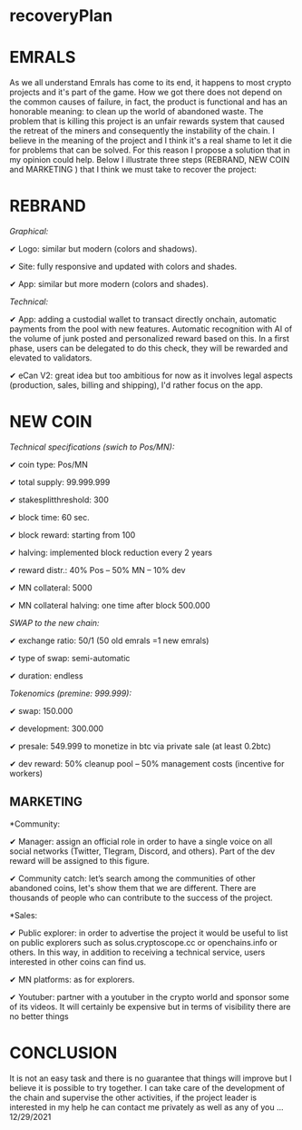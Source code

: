 # recoveryPlan

# EMRALS

As we all understand Emrals has come to its end, it happens to most crypto projects and it's part of
the game. How we got there does not depend on the common causes of failure, in fact, the product
is functional and has an honorable meaning: to clean up the world of abandoned waste.
The problem that is killing this project is an unfair rewards system that caused the retreat of the
miners and consequently the instability of the chain. I believe in the meaning of the project and I
think it's a real shame to let it die for problems that can be solved. For this reason I propose a
solution that in my opinion could help.
Below I illustrate three steps (REBRAND, NEW COIN and MARKETING ) that I think we must
take to recover the project:

# REBRAND

*Graphical:*

  ✔ Logo: similar but modern (colors and shadows).

  ✔ Site: fully responsive and updated with colors and shades.

  ✔ App: similar but more modern (colors and shades).


*Technical:*

  ✔ App: adding a custodial wallet to transact directly onchain, automatic payments from the
  pool with new features.
  Automatic recognition with AI of the volume of junk posted and personalized reward based
  on this. In a first phase, users can be delegated to do this check, they will be rewarded and
  elevated to validators.

  ✔ eCan V2: great idea but too ambitious for now as it involves legal aspects (production,
  sales, billing and shipping), I'd rather focus on the app.


# NEW COIN

*Technical specifications (swich to Pos/MN):*

  ✔ coin type: Pos/MN

  ✔ total supply: 99.999.999

  ✔ stakesplitthreshold: 300

  ✔ block time: 60 sec.

  ✔ block reward: starting from 100

  ✔ halving: implemented block reduction every 2 years

  ✔ reward distr.: 40% Pos – 50% MN – 10% dev

  ✔ MN collateral: 5000

  ✔ MN collateral halving: one time after block 500.000
  


*SWAP to the new chain:*



  ✔ exchange ratio: 50/1 (50 old emrals =1 new emrals)

  ✔ type of swap: semi-automatic

  ✔ duration: endless



*Tokenomics (premine: 999.999):*


  ✔ swap: 150.000

  ✔ development: 300.000

  ✔ presale: 549.999 to monetize in btc via private sale (at least 0.2btc)

  ✔ dev reward: 50% cleanup pool – 50% management costs (incentive for workers)


## MARKETING

*Community:

  ✔ Manager: assign an official role in order to have a single voice on all social networks
  (Twitter, Tlegram, Discord, and others). Part of the dev reward will be assigned to this
  figure.

  ✔ Community catch: let’s search among the communities of other abandoned coins, let's show
  them that we are different. There are thousands of people who can contribute to the success
  of the project.

*Sales:

  ✔ Public explorer: in order to advertise the project it would be useful to list on public
  explorers such as solus.cryptoscope.cc or openchains.info or others. In this way, in addition
  to receiving a technical service, users interested in other coins can find us.

  ✔ MN platforms: as for explorers.

  ✔ Youtuber: partner with a youtuber in the crypto world and sponsor some of its videos. It
  will certainly be expensive but in terms of visibility there are no better things


# CONCLUSION

It is not an easy task and there is no guarantee that things will improve but I believe it is possible
to try together. I can take care of the development of the chain and supervise the other activities, if
the project leader is interested in my help he can contact me privately as well as any of you ...
12/29/2021
